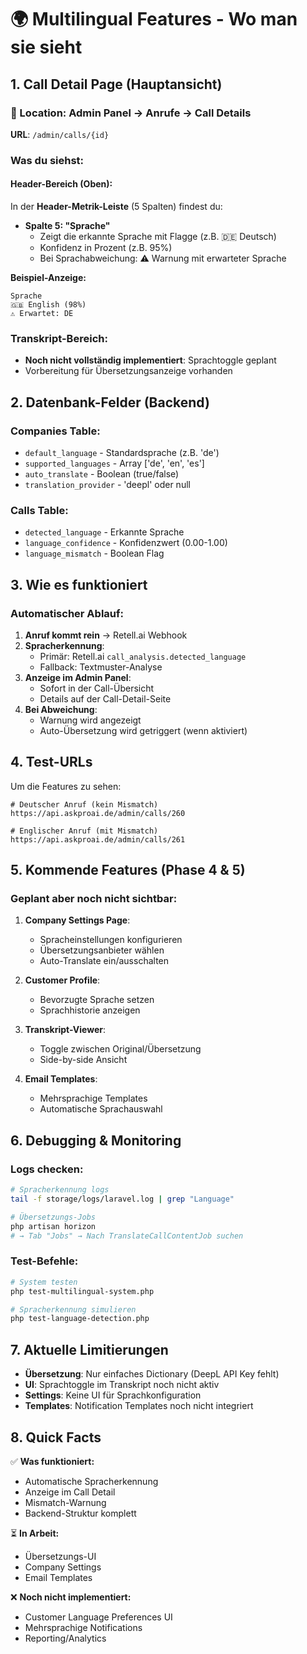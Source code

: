 # 🌍 Multilingual Features - Wo man sie sieht

## 1. Call Detail Page (Hauptansicht)

### 📍 Location: Admin Panel → Anrufe → Call Details
**URL**: `/admin/calls/{id}`

### Was du siehst:

#### Header-Bereich (Oben):
In der **Header-Metrik-Leiste** (5 Spalten) findest du:
- **Spalte 5: "Sprache"**
  - Zeigt die erkannte Sprache mit Flagge (z.B. 🇩🇪 Deutsch)
  - Konfidenz in Prozent (z.B. 95%)
  - Bei Sprachabweichung: ⚠️ Warnung mit erwarteter Sprache

**Beispiel-Anzeige:**
```
Sprache
🇬🇧 English (98%)
⚠️ Erwartet: DE
```

### Transkript-Bereich:
- **Noch nicht vollständig implementiert**: Sprachtoggle geplant
- Vorbereitung für Übersetzungsanzeige vorhanden

## 2. Datenbank-Felder (Backend)

### Companies Table:
- `default_language` - Standardsprache (z.B. 'de')
- `supported_languages` - Array ['de', 'en', 'es']
- `auto_translate` - Boolean (true/false)
- `translation_provider` - 'deepl' oder null

### Calls Table:
- `detected_language` - Erkannte Sprache
- `language_confidence` - Konfidenzwert (0.00-1.00)
- `language_mismatch` - Boolean Flag

## 3. Wie es funktioniert

### Automatischer Ablauf:
1. **Anruf kommt rein** → Retell.ai Webhook
2. **Spracherkennung**:
   - Primär: Retell.ai `call_analysis.detected_language`
   - Fallback: Textmuster-Analyse
3. **Anzeige im Admin Panel**:
   - Sofort in der Call-Übersicht
   - Details auf der Call-Detail-Seite
4. **Bei Abweichung**:
   - Warnung wird angezeigt
   - Auto-Übersetzung wird getriggert (wenn aktiviert)

## 4. Test-URLs

Um die Features zu sehen:
```
# Deutscher Anruf (kein Mismatch)
https://api.askproai.de/admin/calls/260

# Englischer Anruf (mit Mismatch)
https://api.askproai.de/admin/calls/261
```

## 5. Kommende Features (Phase 4 & 5)

### Geplant aber noch nicht sichtbar:

1. **Company Settings Page**:
   - Spracheinstellungen konfigurieren
   - Übersetzungsanbieter wählen
   - Auto-Translate ein/ausschalten

2. **Customer Profile**:
   - Bevorzugte Sprache setzen
   - Sprachhistorie anzeigen

3. **Transkript-Viewer**:
   - Toggle zwischen Original/Übersetzung
   - Side-by-side Ansicht

4. **Email Templates**:
   - Mehrsprachige Templates
   - Automatische Sprachauswahl

## 6. Debugging & Monitoring

### Logs checken:
```bash
# Spracherkennung logs
tail -f storage/logs/laravel.log | grep "Language"

# Übersetzungs-Jobs
php artisan horizon
# → Tab "Jobs" → Nach TranslateCallContentJob suchen
```

### Test-Befehle:
```bash
# System testen
php test-multilingual-system.php

# Spracherkennung simulieren
php test-language-detection.php
```

## 7. Aktuelle Limitierungen

- **Übersetzung**: Nur einfaches Dictionary (DeepL API Key fehlt)
- **UI**: Sprachtoggle im Transkript noch nicht aktiv
- **Settings**: Keine UI für Sprachkonfiguration
- **Templates**: Notification Templates noch nicht integriert

## 8. Quick Facts

✅ **Was funktioniert:**
- Automatische Spracherkennung
- Anzeige im Call Detail
- Mismatch-Warnung
- Backend-Struktur komplett

⏳ **In Arbeit:**
- Übersetzungs-UI
- Company Settings
- Email Templates

❌ **Noch nicht implementiert:**
- Customer Language Preferences UI
- Mehrsprachige Notifications
- Reporting/Analytics
